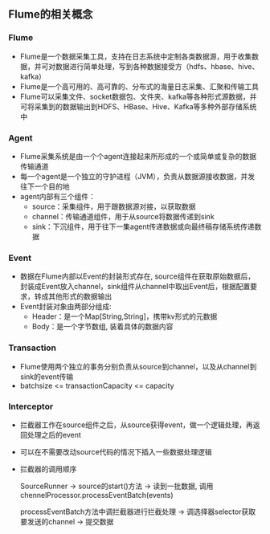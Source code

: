 ## **Flume的相关概念**

### Flume

- Flume是一个数据采集工具，支持在日志系统中定制各类数据源，用于收集数据，并可对数据进行简单处理，写到各种数据接受方（hdfs、hbase、hive、kafka）
- Flume是一个高可用的、高可靠的、分布式的海量日志采集、汇聚和传输工具
- Flume可以采集文件、socket数据包、文件夹、kafka等各种形式源数据，并可将采集到的数据输出到HDFS、HBase、Hive、Kafka等多种外部存储系统中

### Agent

- Flume采集系统是由一个个agent连接起来所形成的一个或简单或复杂的数据传输通道
- 每一个agent是一个独立的守护进程（JVM），负责从数据源接收数据，并发往下一个目的地
- agent内部有三个组件：
  - source：采集组件，用于跟数据源对接，以获取数据
  - channel：传输通道组件，用于从source将数据传递到sink
  - sink：下沉组件，用于往下一集agent传递数据或向最终稿存储系统传递数据

### Event

- 数据在Flume内部以Event的封装形式存在, source组件在获取原始数据后，封装成Event放入channel，sink组件从channel中取出Event后，根据配置要求，转成其他形式的数据输出
- Event封装对象由两部分组成:
  - Header：是一个Map[String,String]，携带kv形式的元数据
  - Body：是一个字节数组, 装着具体的数据内容

### Transaction

- Flume使用两个独立的事务分别负责从source到channel，以及从channel到sink的event传输
- batchsize <= transactionCapacity <= capacity

### Interceptor

- 拦截器工作在source组件之后，从source获得event，做一个逻辑处理，再返回处理之后的event

- 可以在不需要改动source代码的情况下插入一些数据处理逻辑

- 拦截器的调用顺序

  SourceRunner -> source的start()方法 -> 读到一批数据, 调用chennelProcessor.processEventBatch(events)

  processEventBatch方法中调拦截器进行拦截处理 -> 调选择器selector获取要发送的channel -> 提交数据